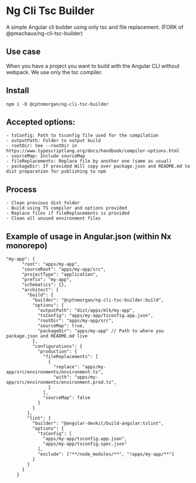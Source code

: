 # Ng Cli Tsc Builder

A simple Angular cli builder using only tsc and file replacement. (FORK of @pmachaux/ng-cli-tsc-builder)

## Use case

When you have a project you want to build with the Angular CLI without webpack.
We use only the tsc compiler.

## Install

```
npm i -D @cptnmorgan/ng-cli-tsc-builder
```

## Accepted options:

    - tsConfig: Path to tsconfig file used for the compilation
    - outputPath: Folder to output build
    - rootDir: See --rootDir in https://www.typescriptlang.org/docs/handbook/compiler-options.html
    - sourceMap: Include sourceMap
    - fileReplacements: Replace file by another one (same as usual)
    - packageDir: If provided Will copy over package.json and README.md to dist preparation for publishing to npm

## Process

    - Clean previous dist folder
    - Build using TS compiler and options provided
    - Replace files if fileReplacements is provided
    - Clean all unused environment files

## Example of usage in Angular.json (within Nx monorepo)

```
"my-app": {
      "root": "apps/my-app",
      "sourceRoot": "apps/my-app/src",
      "projectType": "application",
      "prefix": "my-app",
      "schematics": {},
      "architect": {
        "build": {
          "builder": "@cptnmorgan/ng-cli-tsc-builder:build",
          "options": {
            "outputPath": "dist/apps/mlk/my-app",
            "tsConfig": "apps/my-app/tsconfig.app.json",
            "rootDir": "apps/my-app/src",
            "sourceMap": true,
            "packageDir": "apps/my-app" // Path to where you package.json and README.md live
          },
          "configurations": {
            "production": {
              "fileReplacements": [
                {
                  "replace": "apps/my-app/src/environments/environment.ts",
                  "with": "apps/my-app/src/environments/environment.prod.ts",
                }
              ],
              "sourceMap": false
            }
          }
        },
        "lint": {
          "builder": "@angular-devkit/build-angular:tslint",
          "options": {
            "tsConfig": [
              "apps/my-app/tsconfig.app.json",
              "apps/my-app/tsconfig.spec.json"
            ],
            "exclude": ["**/node_modules/**", "!apps/my-app/**"]
          }
        }
      }
    }
```
